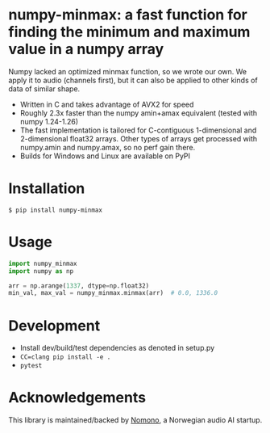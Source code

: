 # numpy-minmax: a fast function for finding the minimum and maximum value in a numpy array

Numpy lacked an optimized minmax function, so we wrote our own. We apply it to audio (channels first), but it can also be applied to other kinds of data of similar shape.

* Written in C and takes advantage of AVX2 for speed
* Roughly 2.3x faster than the numpy amin+amax equivalent (tested with numpy 1.24-1.26)
* The fast implementation is tailored for C-contiguous 1-dimensional and 2-dimensional float32 arrays. Other types of arrays get processed with numpy.amin and numpy.amax, so no perf gain there.
* Builds for Windows and Linux are available on PyPI

# Installation

```
$ pip install numpy-minmax
```

# Usage

```py
import numpy_minmax
import numpy as np

arr = np.arange(1337, dtype=np.float32)
min_val, max_val = numpy_minmax.minmax(arr)  # 0.0, 1336.0
```

# Development

* Install dev/build/test dependencies as denoted in setup.py
* `CC=clang pip install -e .`
* `pytest`

# Acknowledgements

This library is maintained/backed by [Nomono](https://nomono.co/), a Norwegian audio AI startup.
